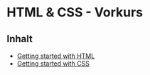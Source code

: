 # HTML & CSS - Vorkurs

## Inhalt

* [Getting started with HTML](./was-ist-html.md)
* [Getting started with CSS](./was-ist-css.md)
